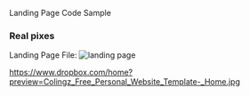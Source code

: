 Landing Page Code Sample

### Real pixes

Landing Page File:
![landing page](https://www.dropbox.com/home?preview=Colingz_Free_Personal_Website_Template-_Home.jpg "Portfolio Landing Page")

https://www.dropbox.com/home?preview=Colingz_Free_Personal_Website_Template-_Home.jpg
